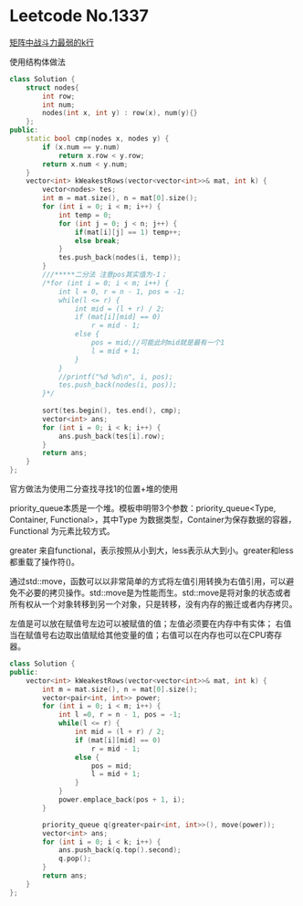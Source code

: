 # Leetcode No.1337

[矩阵中战斗力最弱的k行](https://leetcode-cn.com/problems/the-k-weakest-rows-in-a-matrix/)

使用结构体做法

```c++
class Solution {
    struct nodes{
        int row;
        int num;
        nodes(int x, int y) : row(x), num(y){}
    };
public:
    static bool cmp(nodes x, nodes y) {
        if (x.num == y.num)
            return x.row < y.row;
        return x.num < y.num;
    }
    vector<int> kWeakestRows(vector<vector<int>>& mat, int k) {
        vector<nodes> tes;
        int m = mat.size(), n = mat[0].size();
        for (int i = 0; i < m; i++) {
            int temp = 0;
            for (int j = 0; j < n; j++) {
                if(mat[i][j] == 1) temp++;
                else break;
            }
            tes.push_back(nodes(i, temp));
        }
        ///*****二分法 注意pos其实值为-1；
        /*for (int i = 0; i < m; i++) {
            int l = 0, r = n - 1, pos = -1;
            while(l <= r) {
                int mid = (l + r) / 2;
                if (mat[i][mid] == 0) 
                    r = mid - 1;
                else {
                    pos = mid;//可能此时mid就是最有一个1
                    l = mid + 1;
                }
            }
            //printf("%d %d\n", i, pos);
            tes.push_back(nodes(i, pos));
        }*/
        
        sort(tes.begin(), tes.end(), cmp);
        vector<int> ans;
        for (int i = 0; i < k; i++) {
            ans.push_back(tes[i].row);
        }
        return ans;
    }
};
```



官方做法为使用二分查找寻找1的位置+堆的使用

priority_queue本质是一个堆。模板申明带3个参数：priority_queue<Type, Container, Functional>，其中Type 为数据类型，Container为保存数据的容器，Functional 为元素比较方式。

greater<type> 来自functional，表示按照从小到大，less表示从大到小。greater和less都重载了操作符()。

通过std::move，函数可以以非常简单的方式将左值引用转换为右值引用，可以避免不必要的拷贝操作。std::move是为性能而生。std::move是将对象的状态或者所有权从一个对象转移到另一个对象，只是转移，没有内存的搬迁或者内存拷贝。



左值是可以放在赋值号左边可以被赋值的值；左值必须要在内存中有实体；
右值当在赋值号右边取出值赋给其他变量的值；右值可以在内存也可以在CPU寄存器。

```c++
class Solution {
public:
    vector<int> kWeakestRows(vector<vector<int>>& mat, int k) {
        int m = mat.size(), n = mat[0].size();
        vector<pair<int, int>> power;
        for (int i = 0; i < m; i++) {
            int l =0, r = n - 1, pos = -1;
            while(l <= r) {
                int mid = (l + r) / 2;
                if (mat[i][mid] == 0) 
                    r = mid - 1;
                else {
                    pos = mid;
                    l = mid + 1;
                }
            }
            power.emplace_back(pos + 1, i);
        }

        priority_queue q(greater<pair<int, int>>(), move(power));
        vector<int> ans;
        for (int i = 0; i < k; i++) {
            ans.push_back(q.top().second);
            q.pop();
        }
        return ans;
    }
};
```

